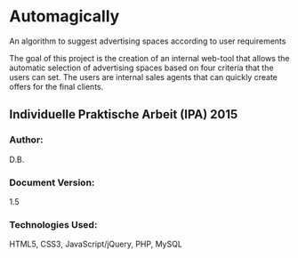 # Automagically
An algorithm to suggest advertising spaces according to user requirements

The goal of this project is the creation of an internal web-tool that allows the automatic selection of advertising spaces based on four criteria that the users can set. The users are internal sales agents that can quickly create offers for the final clients.

## Individuelle Praktische Arbeit (IPA) 2015

### Author:
D.B.

### Document Version: 
1.5

### Technologies Used:
HTML5, CSS3, JavaScript/jQuery, PHP, MySQL
